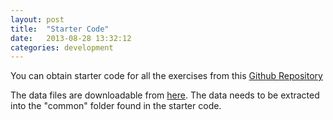 ```yaml
---
layout: post
title:  "Starter Code"
date:   2013-08-28 13:32:12
categories: development
---
```


You can obtain starter code for all the exercises from this [Github Repository](https://github.com/amaas/stanford_dl_ex) 

The data files are downloadable from [here](http://ai.stanford.edu/~amaas/data/data.zip). The data needs to be extracted into the "common" folder found in the starter code.

